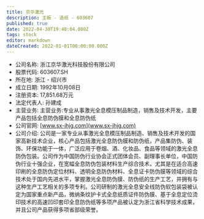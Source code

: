 ```yaml
---
title: 京华激光
description: 主板 - 造纸 - 603607
published: true
date: 2022-04-30T19:40:04.000Z
tags: stock
editor: markdown
dateCreated: 2022-01-01T00:00:00.000Z
---
```


- 公司名称: 浙江京华激光科技股份有限公司
- 股票代码: 603607.SH
- 所在地: 浙江 - 绍兴市
- 成立日期: 1992年10月08日
- 注册资本: 17,851.68万元
- 法定代表人: 孙建成
- 主营业务: 主营业务:专业从事激光全息模压制品制造，销售及技术开发，主要产品包括全息防伪膜和全息防伪纸
- 公司官网: [www.sx-jhjg.com](www.sx-jhjg.com)
- 公司介绍: 公司是一家专业从事激光全息模压制品制造、销售及技术开发的国家高新技术企业，核心产品包括激光全息防伪膜和防伪纸，产品集防伪、装饰、环保功能于一体，广泛应用于卷烟、酒、化妆品、食品等领域的激光全息防伪包装。公司作为中国防伪行业协会正式团体会员、副理事长单位，中国防伪行业十强企业，在宽幅全息防伪包装材料生产综合技术，尤其是在适合高速印刷的全息防伪定位材料、透明全息防伪材料、全息证卡防伪膜等领域的综合技术处于国内先进水平，掌握激光全息防伪膜、防伪纸的生产工艺，并拥有与这种生产工艺相关的多项专利。公司研制的激光全息安全线防伪软包装袋被认定为国家重点新产品，微纳条纹护卡式全息纸质证件防伪膜、基于全息定位烫印技术的高速凹印套印全息防伪纸等多项产品被认定为浙江省科学技术成果，并且公司产品获得多项省部级荣誉。


